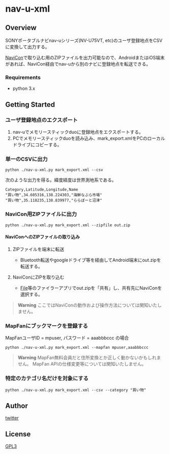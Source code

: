 # nav-u-xml

## Overview
SONYポータブルナビnav-uシリーズ(NV-U75VT, etc)のユーザ登録地点をCSVに変換して出力する。

[NaviCon](https://play.google.com/store/apps/details?id=jp.co.denso.navicon.view)で取り込む用のZIPファイルを出力可能なので、AndroidまたはiOS端末があれば、NaviCon経由でnav-uから別のナビに登録地点を転送できる。

### Requirements

- python 3.x

## Getting Started

### ユーザ登録地点のエクスポート

1. nav-uでメモリースティックduoに登録地点をエクスポートする。
2. PCでメモリースティックduoを読み込み、mark_export.xmlをPCのローカルドライブにコピーする。

### 単一のCSVに出力

````
python ./nav-u-xml.py mark_export.xml --csv
````

次のような出力を得る。緯度経度は世界測地系である。

```
Category,Latitude,Longitude,Name
"買い物",34.605316,138.224303,"海鮮なぶら市場"
"買い物",35.118235,138.839977,"ららぽーと沼津"
```


### NaviCon用ZIPファイルに出力

````
python ./nav-u-xml.py mark_export.xml --zipfile out.zip
````

#### NaviConへのZIPファイルの取り込み

1. ZIPファイルを端末に転送

   - Bluetooth転送やgoogleドライブ等を経由してAndroid端末にout.zipを転送する。

2. NaviConにZIPを取り込む

   - [File](https://play.google.com/store/apps/details?id=com.google.android.apps.nbu.files)等のファイラーアプリでout.zipを「共有」し、共有先にNaviConを選択する。


>**Warning**
>ここではNaviConの動作および操作方法については関知いたしません。


### MapFanにブックマークを登録する 

MapFanユーザID = mpuser, パスワード = aaabbbccc の場合
````
python ./nav-u-xml.py mark_export.xml --mapfan mpuser,aaabbbccc 
````

>**Warning**
>MapFan無料会員だと住所変換とか正しく動かないかもしれません。
>MapFan APIの仕様変更等については関知いたしません。 


### 特定のカテゴリ名だけを対象にする

````
python ./nav-u-xml.py mark_export.xml --csv --category "買い物"
````


## Author

[twitter](https://twitter.com/idarf777)

## License

[GPL3](./LICENSE)
